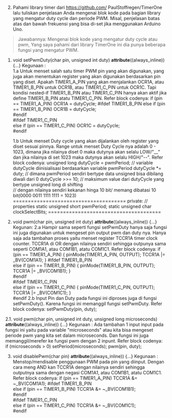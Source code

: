 2.  Pahami library timer dari https://github.com/ PaulStoffregen/TimerOne lalu tuliskan penjelasan Anda mengenai blok kode pada bagian library yang mengatur duty cycle dan periode PWM. 
 Misal, penjelasan batas atas dan bawah frekuensi yang bisa di-set jika menggunakan Arduino Uno.
 > Jawabannya:
   Mengenai blok kode yang mengatur duty cycle atau pwm, 
   Yang saya pahami dari library TimerOne ini dia punya beberapa fungsi yang mengatur PWM.
   1. void setPwmDuty(char pin, unsigned int duty) __attribute__((always_inline)) {...}
      Kegunaan :  
		1.a Untuk menset salah satu timer PWM pin yang akan digunakan,
			yang juga akan menentukan register yang akan digunakan berdasarkan pin yang diset.
			Apakah TIMER1_A_PIN yang akan menjalankan OCR1A, atau TIMER1_B_PIN untuk OCR1B, 
			atau TIMER1_C_PIN untuk OCR1C. Tapi kondisi nested-if TIMER1_B_PIN atau TIMER1_C_PIN
			hanya akan aktif jika define TIMER1_B_PIN atatu TIMER1_C_PIN.
			Refer block codenya:
			if (pin == TIMER1_A_PIN) OCR1A = dutyCycle;
			#ifdef TIMER1_B_PIN
			else if (pin == TIMER1_B_PIN) OCR1B = dutyCycle;   
			#endif   
			#ifdef TIMER1_C_PIN   
			else if (pin == TIMER1_C_PIN) OCR1C = dutyCycle;   
			#endif
			
		1.b Untuk menset Duty cycle yang akan dijalankan oleh register yang diset sesuai pinnya.
			Range untuk menset Duty Cycle nya adalah 0 - 1023, dimana jika nilainya diset 0 
			maka dutynya akan selalu LOW/"__" dan jika nilainya di set 1023 maka dutynya 
			akan selalu HIGH/"--".
			Refer block codenya:
			unsigned long dutyCycle = pwmPeriod;  // variable dutyCycle diinisialisasi berdasarkan variable pwmPeriod
			dutyCycle *= duty;      // dimana pwmPeriod sendiri bertype data unsigned bisa dibilang diwali dari 0
			dutyCycle >>= 10;      // maksimum value dari dutyCycle yang bertype unsigned long di shifting  
					// dengan nilainya sendiri kekanan hinga 10 bit/ memang dibatasi 10 bit(0000 0011 1111 1111 = 1023)
			======================================
			private:
			// properties
			static unsigned short pwmPeriod;
			static unsigned char clockSelectBits;
			======================================
   
   2. void pwm(char pin, unsigned int duty) __attribute__((always_inline)) {...}
      Kegunan:
		2.a Hampir sama seperti fungsi setPwmDuty hanya saja fungsi ini juga digunakan untuk mengeset pin output pwm dan duty nya.
			Hanya saja ada tambahan proses yaitu menset register TCCR1A timer clock counter. TCCR1A di OR dengan nilainya sendiri sehingga 
			outpunya sama seperti COM1A1, atau COM1B1, atatu COM1C1.
			Refer block codenya:
			if (pin == TIMER1_A_PIN) { pinMode(TIMER1_A_PIN, OUTPUT); TCCR1A |= _BV(COM1A1); }
			#ifdef TIMER1_B_PIN  
			else if (pin == TIMER1_B_PIN) { pinMode(TIMER1_B_PIN, OUTPUT); TCCR1A |= _BV(COM1B1); }  
			#endif  
			#ifdef TIMER1_C_PIN  
			else if (pin == TIMER1_C_PIN) { pinMode(TIMER1_C_PIN, OUTPUT); TCCR1A |= _BV(COM1C1); }  
			#endif
		2.b Input Pin dan Duty pada fungsi ini diproses juga di fungsi setPwmDuty().
		    Karena fungsi ini memanggil fungsi setPwmDuty.
			Refer block codenya:
			setPwmDuty(pin, duty);  
			
   2.1. void pwm(char pin, unsigned int duty, unsigned long microseconds) __attribute__((always_inline)) {...}
        Kegunaan :
			Ada tambahan 1 input input pada fungsi ini yaitu pada variable "microseconds" atau kita bisa mengeset periode pwm yang kita set dalam microseconds.
			Dan fungsi ini juga memanggil/merefer ke fungsi pwm dengan 2 inpunt.
		Refer block codenya:	
			if (microseconds > 0) setPeriod(microseconds);
			pwm(pin, duty);
			
   3. void disablePwm(char pin) __attribute__((always_inline)) {...} 
		Kegunaan : 
			Menstop/mendisable penggunaan PWM pada pin yang diinput. Dengan cara meng AND kan TCCR1A dengan nilainya sendiri sehingga
			outputnya sama dengan negasi COM1A1, atau COM1B1, atatu COM1C1.
		Refer block codenya:
			if (pin == TIMER1_A_PIN) TCCR1A &= ~_BV(COM1A1);
			#ifdef TIMER1_B_PIN  
			else if (pin == TIMER1_B_PIN) TCCR1A &= ~_BV(COM1B1);  
			#endif  
			#ifdef TIMER1_C_PIN  
			else if (pin == TIMER1_C_PIN) TCCR1A &= ~_BV(COM1C1);  
			#endif